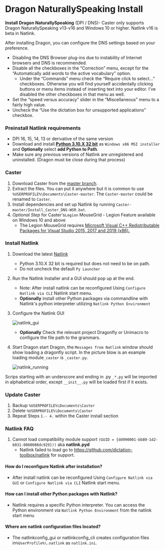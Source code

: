 # Dragon NaturallySpeaking Install

**Install Dragon NaturallySpeaking** (DPI / DNS)- Caster only supports Dragon NaturallySpeaking v13-v16 and Windows 10 or higher. Natlink v16 is beta in Natlink.

After installing Dragon, you can configure the DNS settings based on your preference.

- Disabling the DNS Browser plug-ins due to instability of Internet browsers and DNS is recommended.
- Disable all the checkboxes in the “Correction” menu, except for the “Automatically add words to the active vocabulary” option.
    - Under the “Commands” menu check the “Require click to select…” checkboxes.  Otherwise you will find yourself accidentally clicking buttons or menu items instead of inserting text into your editor. I’ve disabled the other checkboxes in that menu as well.
- Set the “speed versus accuracy” slider in the “Miscellaneous” menu to a fairly high value.
- Uncheck the “Use the dictation box for unsupported applications” checkbox.

### Preinstall Natlink requirements

- DPI 16, 15, 14, 13 or derivative of the same version
- Download and install  [**Python 3.10.X 32 bit**](https://www.python.org/downloads/release/python-31011/) as `Windows x86 MSI installer` and **Optionally** select **add Python to Path**.
- Make sure any previous versions of Natlink are unregistered and uninstalled. (Dragon must be close during that process)

### Caster

1. Download Caster from the [master branch](https://github.com/dictation-toolbox/Caster/archive/master.zip).
2. Extract the files. You can put it anywhere but it is common to use `%USERPROFILE%\Documents\Caster-master`. The `Caster-master` could be renamed to `Caster`.
3. Install dependencies and set up Natlink by running `Caster-master/Install_Caster_DNS-WSR.bat`.
4. *Optional Step* for Caster's`Legion` MouseGrid - Legion Feature available on Windows 10 and above
    - The Legion MouseGrid requires [Microsoft Visual C++ Redistributable Packages for Visual Studio 2015, 2017 and 2019 (x86).](https://learn.microsoft.com/en-us/cpp/windows/latest-supported-vc-redist) 

### Install Natlink

1. Download the latest [Natlink](https://github.com/dictation-toolbox/natlink/releases)
   
   - Python 3.10.X 32 bit is required but does not need to be on path.
   - Do not uncheck the default `Py Launcher`

2. Run the Natlink Installer and a GUI should pop up at the end.
   
   - Note: After install natlink can be reconfigured Using `Configure Natlink via CLI` Natlink start menu.
   - **Optionally** install other Python packages via commandline with Natlink's python interpreter utilizing `Natlink Python Environment` 

3. Configure the Natlink GUI
   
   ![natlink_gui](https://raw.githubusercontent.com/dictation-toolbox/Caster/refs/heads/master/docs/images/natlink_gui.png)
   
   - **Optionally** Check the relevant project Dragonfly or Unimacro to configure the file path to the grammars.

4. Start Dragon start Dragon, the `Messages from Natlink` window should show loading a dragonfly script.  In the picture blow is an example loading module`_caster` is `_caster.py`.

   ![natlink_running](https://raw.githubusercontent.com/dictation-toolbox/Caster/refs/heads/master/docs/images/natlink_running.png)

Scrips starting with an underscore and ending in .py `_*.py` will be imported in alphabetical order, except `__init__.py` will be loaded first if it exists. 

### Update Caster

1. Backup `%USERPROFILE%\Documents\Caster`
2. Delete `%USERPROFILE%\Documents\Caster`
3. Repeat Steps `1.- 4.` within the Caster install section

### Natlink FAQ

1. Cannot load compatibility module support `(GUID = {dd990001-bb89-1d2-b031-0060088dc929}))` aka  **natlink.pyd**
    - Natlink failed to load go to https://github.com/dictation-toolbox/natlink for support.

#### How do I reconfigure Natlink after installation?

- After install natlink can be reconfigured Using `Configure Natlink via GUI` or `Configure Natlink via CLI` Natlink start menu.

#### How can I install other Python packages with Natlink?

- Natlink requires a specific Python interpreter. You can access the Python environment via `Natlink Python Environment` from the natlink start menu

#### Where are natlink configuration files located?

- The natlinkconfig_gui or natlinkconfig_cli creates configuration files in`%UserProfile%\.natlink` as `natlink.ini`.